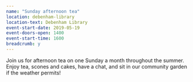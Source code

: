```yaml
---
name: "Sunday afternoon tea"
location: debenham-library
location-text: Debenham Library
event-start-date: 2019-05-19
event-doors-open: 1400
event-start-time: 1600
breadcrumb: y
---
```


Join us for afternoon tea on one Sunday a month throughout the summer. Enjoy tea, scones and cakes, have a chat, and sit in our community garden if the weather permits!
